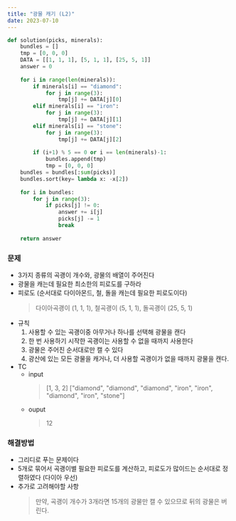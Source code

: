 ```yaml
---
title: "광물 캐기 (L2)"
date: 2023-07-10
---
```


```python
def solution(picks, minerals):
    bundles = []
    tmp = [0, 0, 0]
    DATA = [[1, 1, 1], [5, 1, 1], [25, 5, 1]]
    answer = 0
    
    for i in range(len(minerals)):
        if minerals[i] == "diamond":
            for j in range(3):
                tmp[j] += DATA[j][0]
        elif minerals[i] == "iron":
            for j in range(3):
                tmp[j] += DATA[j][1]
        elif minerals[i] == "stone":
            for j in range(3):
                tmp[j] += DATA[j][2]
        
        if (i+1) % 5 == 0 or i == len(minerals)-1:
            bundles.append(tmp)
            tmp = [0, 0, 0]
    bundles = bundles[:sum(picks)]
    bundles.sort(key= lambda x: -x[2])
    
    for i in bundles:
        for j in range(3):
            if picks[j] != 0:
                answer += i[j]
                picks[j] -= 1
                break            
    
    return answer
```

### 문제
* 3가지 종류의 곡괭이 개수와, 광물의 배열이 주어진다
* 광물을 캐는데 필요한 최소한의 피로도를 구하라
* 피로도 (순서대로 다이아몬드, 철, 돌을 캐는데 필요한 피로도이다)
    > 다이아곡괭이 (1, 1, 1), 철곡괭이 (5, 1, 1), 돌곡괭이 (25, 5, 1) 
* 규칙
    1. 사용할 수 있는 곡괭이중 아무거나 하나를 선택해 광물을 캔다
    2. 한 번 사용하기 시작한 곡괭이는 사용할 수 없을 때까지 사용한다
    3. 광물은 주어진 순서대로만 캘 수 있다
    4. 광산에 있는 모든 광물을 캐거나, 더 사용할 곡괭이가 없을 때까지 광물을 캔다.
* TC
    * input
        > [1, 3, 2]	["diamond", "diamond", "diamond", "iron", "iron", "diamond", "iron", "stone"]
    * ouput
        > 12

### 해결방법
* 그리디로 푸는 문제이다
* 5개로 묶어서 곡괭이별 필요한 피로도를 계산하고, 피로도가 많이드는 순서대로 정렬하였다 (다이아 우선)
* 추가로 고려해야할 사항
    > 만약, 곡괭이 개수가 3개라면 15개의 광물만 캘 수 있으므로 뒤의 광물은 버린다.